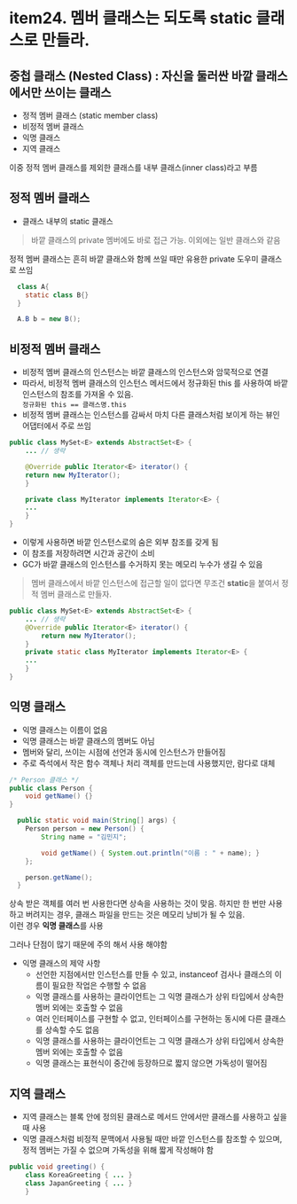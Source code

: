 # item24. 멤버 클래스는 되도록 static 클래스로 만들라.

## 중첩 클래스 (Nested Class) : 자신을 둘러싼 바깥 클래스에서만 쓰이는 클래스
- 정적 멤버 클래스 (static member class)
- 비정적 멤버 클래스
- 익명 클래스
- 지역 클래스

이중 정적 멤버 클래스를 제외한 클래스를 내부 클래스(inner class)라고 부름

## 정적 멤버 클래스
- 클래스 내부의 static 클래스
> 바깥 클래스의 private 멤버에도 바로 접근 가능. 이외에는 일반 클래스와 같음

정적 멤버 클래스는 흔히 바깥 클래스와 함께 쓰일 때만 유용한 private 도우미 클래스로 쓰임

```java
  class A{
    static class B{}
  }
```
```java
  A.B b = new B();
```

## 비정적 멤버 클래스
- 비정적 멤버 클래스의 인스턴스는 바깥 클래스의 인스턴스와 암묵적으로 연결
- 따라서, 비정적 멤버 클래스의 인스턴스 메서드에서 정규화된 this 를 사용하여 바깥 인스턴스의 참조를 가져올 수 있음.   
`정규화된 this == 클래스명.this`
- 비정적 멤버 클래스는 인스턴스를 감싸서 마치 다른 클래스처럼 보이게 하는 뷰인 어댑터에서 주로 쓰임

```java
public class MySet<E> extends AbstractSet<E> {
    ... // 생략

    @Override public Iterator<E> iterator() {
    return new MyIterator();
    }

    private class MyIterator implements Iterator<E> {
    ...
    }
}
```
- 이렇게 사용하면 바깥 인스턴스로의 숨은 외부 참조를 갖게 됨
- 이 참조를 저장하려면 시간과 공간이 소비  
- GC가 바깥 클래스의 인스턴스를 수거하지 못는 메모리 누수가 생길 수 있음

> 멤버 클래스에서 바깥 인스턴스에 접근할 일이 없다면 무조건 **static**을 붙여서 정적 멤버 클래스로 만들자.

```java
public class MySet<E> extends AbstractSet<E> {
    ... // 생략
    @Override public Iterator<E> iterator() {
        return new MyIterator();
    }
    private static class MyIterator implements Iterator<E> {
    ...
    }
}
```

## 익명 클래스
- 익명 클래스는 이름이 없음
- 익명 클래스는 바깥 클래스의 멤버도 아님
- 멤버와 달리, 쓰이는 시점에 선언과 동시에 인스턴스가 만들어짐
- 주로 즉석에서 작은 함수 객체나 처리 객체를 만드는데 사용했지만, 람다로 대체

```java
/* Person 클래스 */
public class Person {
    void getName() {}
}
```
```java
  public static void main(String[] args) {
    Person person = new Person() {
        String name = "김민지";

        void getName() { System.out.println("이름 : " + name); }
    };

    person.getName();
  }
```
상속 받은 객체를 여러 번 사용한다면 상속을 사용하는 것이 맞음. 하지만 한 번만 사용하고 버려지는 경우, 클래스 파일을 만드는 것은 메모리 낭비가 될 수 있음.   
이런 경우 **익명 클래스**를 사용


그러나 단점이 많기 때문에 주의 해서 사용 해야함
- 익명 클래스의 제약 사항
    - 선언한 지점에서만 인스턴스를 만들 수 있고, instanceof 검사나 클래스의 이름이 필요한 작업은 수행할 수 없음
    - 익명 클래스를 사용하는 클라이언트는 그 익명 클래스가 상위 타입에서 상속한 멤버 외에는 호출할 수 없음
    - 여러 인터페이스를 구현할 수 없고, 인터페이스를 구현하는 동시에 다른 클래스를 상속할 수도 없음
    - 익명 클래스를 사용하는 클라이언트는 그 익명 클래스가 상위 타입에서 상속한 멤버 외에는 호출할 수 없음
    - 익명 클래스는 표현식이 중간에 등장하므로 짧지 않으면 가독성이 떨어짐

## 지역 클래스
- 지역 클래스는 블록 안에 정의된 클래스로 메서드 안에서만 클래스를 사용하고 싶을 때 사용 
- 익명 클래스처럼 비정적 문맥에서 사용될 때만 바깥 인스턴스를 참조할 수 있으며, 정적 멤버는 가질 수 없으며 가독성을 위해 짧게 작성해야 함
```java
public void greeting() {
    class KoreaGreeting { ... }
    class JapanGreeting { ... }
    }
```
